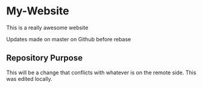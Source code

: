 # My-Website

This is a really awesome website

Updates made on master on Github before rebase

## Repository Purpose

This will be a change that conflicts with whatever is on the remote side. This was edited locally.